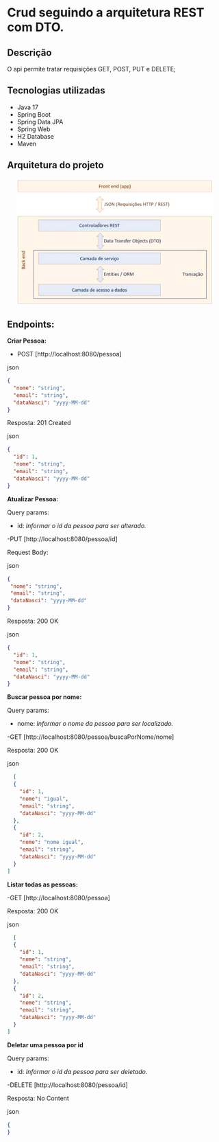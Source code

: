 # Crud seguindo a arquitetura REST com DTO.

## Descrição

O api permite tratar requisições GET, POST, PUT e DELETE;

## Tecnologias utilizadas

- Java 17
- Spring Boot
- Spring Data JPA
- Spring Web
- H2 Database
- Maven

## Arquitetura do projeto

<p align="center">
  <img width="460" src="ArqComDTO.png">
</p>

## Endpoints:

**Criar Pessoa:**

- POST [http://localhost:8080/pessoa]

json

```json
{
  "nome": "string",
  "email": "string",
  "dataNasci": "yyyy-MM-dd"
}
```

Resposta: 201 Created

json

```json
{
  "id": 1,
  "nome": "string",
  "email": "string",
  "dataNasci": "yyyy-MM-dd"
}
```

**Atualizar Pessoa:**

Query params:

- id: *Informar o id da pessoa para ser alterado.*

-PUT [http://localhost:8080/pessoa/id]

Request Body:

json

 ```json
{
  "nome": "string",
  "email": "string",
  "dataNasci": "yyyy-MM-dd"
}
```

Resposta: 200 OK

json

```json
{
  "id": 1,
  "nome": "string",
  "email": "string",
  "dataNasci": "yyyy-MM-dd"
}
```

**Buscar pessoa por nome:**

Query params:

- nome: *Informar o nome da pessoa para ser localizado.*

-GET [http://localhost:8080/pessoa/buscaPorNome/nome]

Resposta: 200 OK

json

```json
  [
  {
    "id": 1,
    "nome": "igual",
    "email": "string",
    "dataNasci": "yyyy-MM-dd"
  },
  {
    "id": 2,
    "nome": "nome igual",
    "email": "string",
    "dataNasci": "yyyy-MM-dd"
  }
]
```

**Listar todas as pessoas:**

-GET [http://localhost:8080/pessoa]

Resposta: 200 OK

json

```json
  [
  {
    "id": 1,
    "nome": "string",
    "email": "string",
    "dataNasci": "yyyy-MM-dd"
  },
  {
    "id": 2,
    "nome": "string",
    "email": "string",
    "dataNasci": "yyyy-MM-dd"
  }
]
```
**Deletar uma pessoa por id**

Query params:

- id: *Informar o id da pessoa para ser deletado.*

-DELETE [http://localhost:8080/pessoa/id]

Resposta: No Content

json

```json
{
}
```
